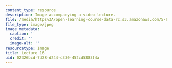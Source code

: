 ```yaml
---
content_type: resource
description: Image accompanying a video lecture.
file: /media/https%3A/open-learning-course-data-rc.s3.amazonaws.com/5-60-thermodynamics-kinetics-spring-2008/02326bcd7d78d244c330452cd5883f4a_lec16_th.jpg
file_type: image/jpeg
image_metadata:
  caption: ''
  credit: ''
  image-alt: ''
resourcetype: Image
title: Lecture 16
uid: 02326bcd-7d78-d244-c330-452cd5883f4a
---
```

